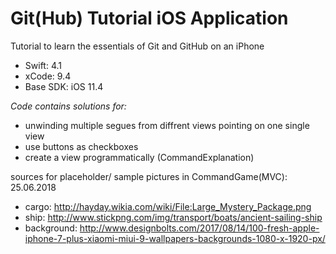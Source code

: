 # Git(Hub) Tutorial iOS Application
Tutorial to learn the essentials of Git and GitHub on an iPhone

- Swift: 4.1
- xCode: 9.4
- Base SDK: iOS 11.4

*Code contains solutions for:*
- unwinding multiple segues from diffrent views pointing on one single view
- use buttons as checkboxes
- create a view programmatically (CommandExplanation)

sources for placeholder/ sample pictures in CommandGame(MVC):
25.06.2018
- cargo: http://hayday.wikia.com/wiki/File:Large_Mystery_Package.png
- ship: http://www.stickpng.com/img/transport/boats/ancient-sailing-ship
- background: http://www.designbolts.com/2017/08/14/100-fresh-apple-iphone-7-plus-xiaomi-miui-9-wallpapers-backgrounds-1080-x-1920-px/
